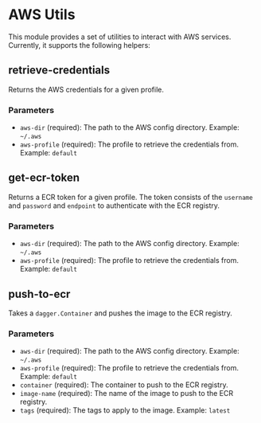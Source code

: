 # AWS Utils

This module provides a set of utilities to interact with AWS services.
Currently, it supports the following helpers:

## retrieve-credentials

Returns the AWS credentials for a given profile.

### Parameters
- `aws-dir` (required): The path to the AWS config directory. Example: `~/.aws`
- `aws-profile` (required): The profile to retrieve the credentials from. Example: `default`


## get-ecr-token

Returns a ECR token for a given profile.
The token consists of the `username` and `password` and `endpoint` to authenticate with the ECR registry.

### Parameters
- `aws-dir` (required): The path to the AWS config directory. Example: `~/.aws`
- `aws-profile` (required): The profile to retrieve the credentials from. Example: `default`


## push-to-ecr

Takes a `dagger.Container` and pushes the image to the ECR registry.

### Parameters
- `aws-dir` (required): The path to the AWS config directory. Example: `~/.aws`
- `aws-profile` (required): The profile to retrieve the credentials from. Example: `default`
- `container` (required): The container to push to the ECR registry.
- `image-name` (required): The name of the image to push to the ECR registry.
- `tags` (required): The tags to apply to the image. Example: `latest`